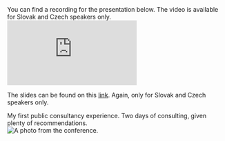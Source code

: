 <script lang="ts">
    import RoleDetails from '$lib/components/RoleDetails.svelte'
    import Img from '$lib/components/Img.svelte';
    import Youtube from '$lib/components/Youtube.svelte';

    let player
    let ytPlayerId = "BrvlIUvdncQ";
    const toggle = () => {
        console.log('changing video id')
        player.loadVideoById(ytPlayerId);
    }
</script>

<span class="divider mb-2 print:mb-0" />

<section class="all-prose mb-4">
    <RoleDetails 
        position=""
        company=""
        startDate=""
        endDate=""
        eventName="Frontendisti"
        eventClassification="Community meetup"
        eventTopic="Speech about server-side GTM use-cases for marketing evaluation"
        eventLocation="Brno, Czech Republic"
        eventDate="2024-03-13"
    />
You can find a recording for the presentation below. 
The video is available for Slovak and Czech speakers only.

<iframe class="w-full aspect-video" src="https://www.youtube-nocookie.com/embed/BrvlIUvdncQ?si=wsrGqaqWRuWwP5BZ&amp;start=20" title="YouTube video player" frameborder="0" allow="accelerometer; autoplay; clipboard-write; encrypted-media; gyroscope; picture-in-picture; web-share" referrerpolicy="strict-origin-when-cross-origin" allowfullscreen></iframe>

The slides can be found on this [link](https://docs.google.com/presentation/d/1aju--ZQpLDNuz6VDuZYtcexNk-zupnBn1IQp8dWiVNw/edit?usp=sharing). Again, only for Slovak and Czech speakers only.
</section>
<!-- <div id="neededforhmr"><div id={ytPlayerId} /><Youtube bind:player></Youtube></div>
 -->

<span class="divider mb-2 print:mb-0" />

<RoleDetails 
    position=""
    company=""
    startDate=""
    endDate=""
    eventName="Czech Online Expo"
    eventTopic="Consulting BI for Marketing and Web Analytics topics"
    eventClassification="Marketing conference"
    eventLocation="Prague, Czech Republic"
    eventDate="2024-03-20"
/>
<section class="all-prose mb-4">
My first public consultancy experience. Two days of consulting, given plenty of recommendations. 

<div class="flex justify-center">
<Img class="coe-2024" src="/img/whereToMeetMe/czech-online-expo-2024.jpeg" alt="A photo from the conference."/>
</div>
</section>

<style>
    :global(img.coe-2024) {
        width: 75% !important;
        height: 75% !important;
    }
    @media (min-width: 640px) {
        :global(img.coe-2024) {
            width: 50% !important;
            height: 50% !important;
        }
    }
</style>